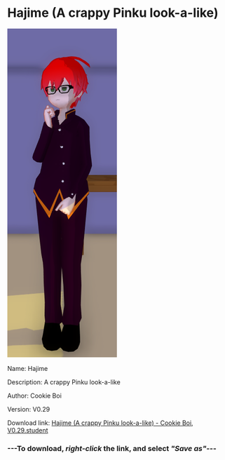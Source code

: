 # Hajime (A crappy Pinku look-a-like)

<img src = "https://raw.githubusercontent.com/Arbiter1223/Daigaku-Gurashi-Custom-Students/master/Students/Files/Hajime%20(A%20crappy%20Pinku%20look-a-like).png">

Name: Hajime

Description: A crappy Pinku look-a-like

Author: Cookie Boi

Version: V0.29

Download link: <a href="https://raw.githubusercontent.com/Arbiter1223/Daigaku-Gurashi-Custom-Students/master/Students/Files/Hajime%20(A%20crappy%20Pinku%20look-a-like)%20-%20Cookie%20Boi%2C%20V0.29.student">Hajime (A crappy Pinku look-a-like) - Cookie Boi, V0.29.student</a>

### ---**To download, _right-click_ the link, and select _"Save as"_**---
